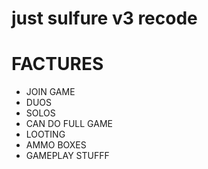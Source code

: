 # just sulfure v3 recode

# FACTURES
- JOIN GAME
- DUOS
- SOLOS
- CAN DO FULL GAME
- LOOTING
- AMMO BOXES
- GAMEPLAY STUFFF
